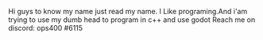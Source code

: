 Hi guys to know my name just read my name. I Like programing.And i'am trying to use my dumb head to program in c++ and use godot
Reach me on discord: ops400 #6115

<!---
ops400/ops400 is a ✨ special ✨ repository because its `README.md` (this file) appears on your GitHub profile.
You can click the Preview link to take a look at your changes.
--->
